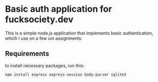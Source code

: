 # Basic auth application for fucksociety.dev

This is a simple node.js application that implements basic authentication, which I use on a few uni assignments.

## Requirements

to install necessary packages, run this:

```bash
npm install express express-session body-parser sqlite3
